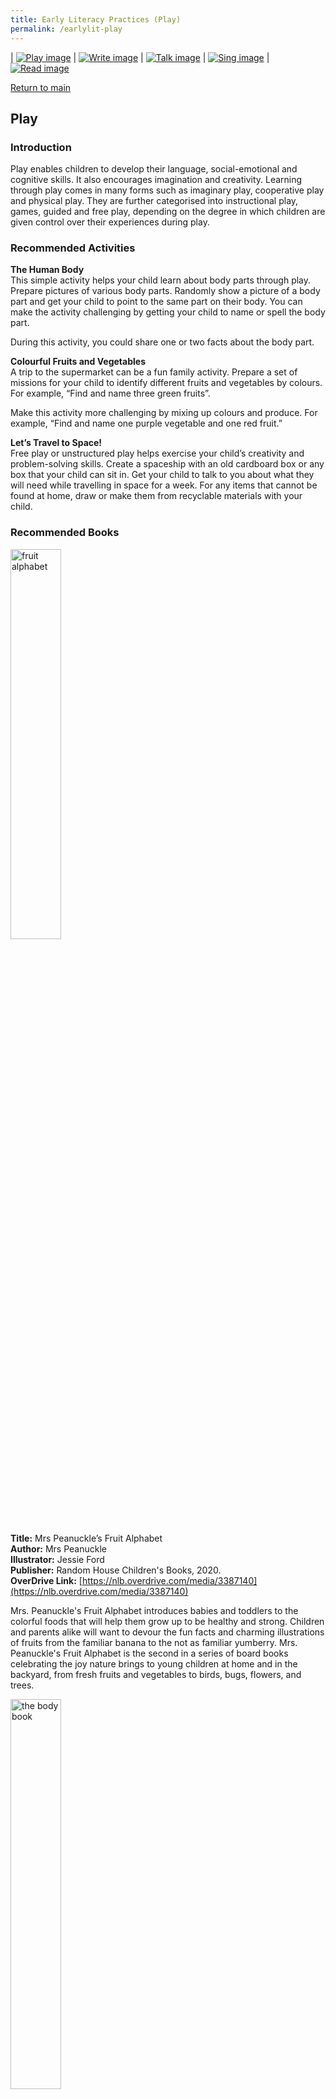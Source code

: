```yaml
---
title: Early Literacy Practices (Play)
permalink: /earlylit-play
---
```

| [![Play image](/images/diyresources/preschool/EarlyReadPrac_Play.png)](/earlylit-play) | [![Write image](/images/diyresources/preschool/EarlyReadPrac_Write.png)](/earlylit-write) | [![Talk image](/images/diyresources/preschool/EarlyReadPrac_Talk.png)](/earlylit-talk) | [![Sing image](/images/diyresources/preschool/EarlyReadPrac_Sing.png)](/earlylit-sing) | [![Read image](/images/diyresources/preschool/EarlyReadPrac_Read.png)](/earlylit-read) <br>

[Return to main](/diy-resources/preschool/preschool-main)

## **Play**

### **Introduction**

Play enables children to develop their language, social-emotional and cognitive skills. It also encourages imagination and creativity. Learning through play comes in many forms such as imaginary play, cooperative play and physical play. They are further categorised into instructional play, games, guided and free play, depending on the degree in which children are given control over their experiences during play.

### **Recommended Activities**

**The Human Body** <br>
This simple activity helps your child learn about body parts through play. Prepare pictures of various body parts. Randomly show a picture of a body part and get your child to point to the same part on their body. You can make the activity challenging by getting your child to name or spell the body part. 

During this activity, you could share one or two facts about the body part.

**Colourful Fruits and Vegetables** <br>
A trip to the supermarket can be a fun family activity. Prepare a set of missions for your child to identify different fruits and vegetables by colours. For example, “Find and name three green fruits”. 

Make this activity more challenging by mixing up colours and produce. For example, “Find and name one purple vegetable and one red fruit.” 

**Let’s Travel to Space!** <br>
Free play or unstructured play helps exercise your child’s creativity and problem-solving skills. Create a spaceship with an old cardboard box or any box that your child can sit in. Get your child to talk to you about what they will need while travelling in space for a week. For any items that cannot be found at home, draw or make them from recyclable materials with your child. 

### **Recommended Books**

<img src="/images/diyresources/preschool/MrsPeanucklesFruitAlphabet.jpg" alt="fruit alphabet" style="width:40%">

**Title:** Mrs Peanuckle’s Fruit Alphabet <br>
**Author:** Mrs Peanuckle <br>
**Illustrator:** Jessie Ford <br>
**Publisher:** Random House Children's Books, 2020.<br>
**OverDrive Link:** [https://nlb.overdrive.com/media/3387140](https://nlb.overdrive.com/media/3387140) <br>

Mrs. Peanuckle's Fruit Alphabet introduces babies and toddlers to the colorful foods that will help them grow up to be healthy and strong. Children and parents alike will want to devour the fun facts and charming illustrations of fruits from the familiar banana to the not as familiar yumberry. Mrs. Peanuckle's Fruit Alphabet is the second in a series of board books celebrating the joy nature brings to young children at home and in the backyard, from fresh fruits and vegetables to birds, bugs, flowers, and trees.

<img src="/images/diyresources/preschool/Thebodybook.jpg" alt="the body book" style="width:40%">

**Title:** [The Body Book](https://catalogue.nlb.gov.sg/cgi-bin/spydus.exe/ENQ/WPAC/BIBENQ?SETLVL=1&BRN=205393230)<br>
**Author:** Alice Hannah<br>
**Publisher:** London : Nosy Crow, 2020.<br>
**Location:** Early Literacy Picture Books<br>
**Call Number:** English 612 ALI<br>

What’s going on inside the human body? How do we move, eat, think, sleep and breathe? Children will love looking inside to discover the answers with amazing see-through pages and clear, friendly text. With labelled acetate diagrams of the muscular, skeletal, respiratory, circulatory, digestive, excretory and nervous systems, this is a fantastic first look at human anatomy for curious children everywhere.

From pumping blood to breathing air, The Body Book is an exciting way to explore all the amazing things our body can do.

<img src="/images/diyresources/preschool/birthdayonmars.jpg" alt="Runaway shirt" style="width:40%">

**Title:** [Birthday On Mars!](https://catalogue.nlb.gov.sg/cgi-bin/spydus.exe/ENQ/WPAC/BIBENQ?SETLVL=1&BRN=203892467) <br>
**Author:** Sara Schonfeld<br>
**Illustrator:** Andrew J. Ross <br>
**Publisher:** New York : Penguin Workshop, 2019.<br>
**Location:** Early Literacy Picture Books <br>
**Call Number:** English SCH <br>
**OverDrive Link:** [https://nlb.overdrive.com/media/4373086](https://nlb.overdrive.com/media/4373086) <br>

Mars is our closest neighbor, and a little robot named Curiosity is investigating the planet for us. Join for a tour of the place this rover calls home. Get to know Mars through eye-catching illustrations of an alien landscape and the adorable robot in charge of exploring it all. And this rover's birthday is a perfect time to celebrate curiosity. For nerdy parents, fans of space, or those who are just curious, relive the moment when the Curiosity rover sang itself happy birthday in 2013 after one year on Mars.

<img src="/images/diyresources/preschool/youchooseinspace.jpg" alt="100 things" style="width:40%">
	
**Title:** [You Choose In Space ](https://catalogue.nlb.gov.sg/cgi-bin/spydus.exe/ENQ/WPAC/BIBENQ?SETLVL=1&BRN=203018534)<br>
**Author:** Pippa Goodheart<br>
**Illustrator:** Nick Sharatt<br>
**Publisher:** London : Puffin, 2017.<br>
**Location:** Early Literacy Picture Books<br>
**Call Number:** English GOO<br>
**OverDrive Link:** [https://nlb.overdrive.com/media/3562760](https://nlb.overdrive.com/media/3562760) <br>

Zoom off into space for an adventure where YOU CHOOSE what happens next. Which alien would you most like to be friends with? And what fantastically freaky food will you decide to much for lunch?

The possibilities are infinite in this mesmerising creative toolkit which will inspire children from 3 up to make their own stories time and again - a spectacular sequel to the bestselling You Choose - it's out of this world!

*All synopses taken from the respective publishers. The book covers are the copyright of the respective publishing companies.*

 **For more activities and book recommendations, click [here](/files/preschool/Early%20Literacy%20Practices_Compiled.pdf).**